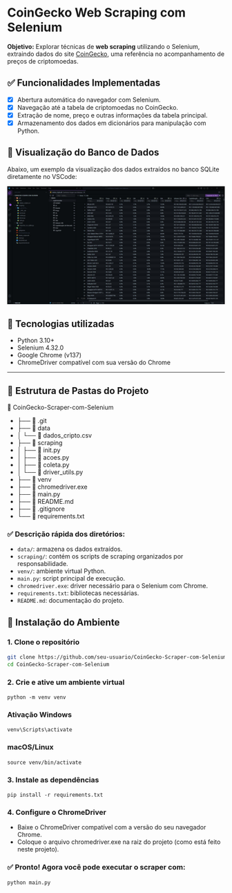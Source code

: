 # CoinGecko Web Scraping com Selenium

**Objetivo:** Explorar técnicas de **web scraping** utilizando o Selenium, extraindo dados do site [CoinGecko](https://www.coingecko.com/pt), uma referência no acompanhamento de preços de criptomoedas.

## ✅ Funcionalidades Implementadas

- [x] Abertura automática do navegador com Selenium.
- [x] Navegação até a tabela de criptomoedas no CoinGecko.
- [x] Extração de nome, preço e outras informações da tabela principal.
- [x] Armazenamento dos dados em dicionários para manipulação com Python.

## 📸 Visualização do Banco de Dados

Abaixo, um exemplo da visualização dos dados extraídos no banco SQLite diretamente no VSCode:

![Print do banco SQLite no VSCode](images/Screenshot_01.jpg)


## 📌 Tecnologias utilizadas

- Python 3.10+
- Selenium 4.32.0
- Google Chrome (v137)
- ChromeDriver compatível com sua versão do Chrome

---
## 📂 Estrutura de Pastas do Projeto
📁 CoinGecko-Scraper-com-Selenium
- ├── 📁 .git
- ├── 📁 data
- │ └── 📄 dados_cripto.csv
- ├── 📁 scraping
- │ ├── 📄 init.py
- │ ├── 📄 acoes.py
- │ ├── 📄 coleta.py
- │ └── 📄 driver_utils.py
- ├── 📁 venv
- ├── 📄 chromedriver.exe
- ├── 📄 main.py
- ├── 📄 README.md
- ├── 📄 .gitignore
- └── 📄 requirements.txt

### ✅ Descrição rápida dos diretórios:
- `data/`: armazena os dados extraídos.
- `scraping/`: contém os scripts de scraping organizados por responsabilidade.
- `venv/`: ambiente virtual Python.
- `main.py`: script principal de execução.
- `chromedriver.exe`: driver necessário para o Selenium com Chrome.
- `requirements.txt`: bibliotecas necessárias.
- `README.md`: documentação do projeto.

## 🧱 Instalação do Ambiente

### 1. Clone o repositório

```bash
git clone https://github.com/seu-usuario/CoinGecko-Scraper-com-Selenium.git
cd CoinGecko-Scraper-com-Selenium
```
### 2. Crie e ative um ambiente virtual
```
python -m venv venv
```
### Ativação Windows
```
venv\Scripts\activate
```
### macOS/Linux
```
source venv/bin/activate
```
### 3. Instale as dependências
```
pip install -r requirements.txt
```
### 4. Configure o ChromeDriver
- Baixe o ChromeDriver compatível com a versão do seu navegador Chrome.
- Coloque o arquivo chromedriver.exe na raiz do projeto (como está feito neste projeto).

### ✅ Pronto! Agora você pode executar o scraper com:
```
python main.py
```

